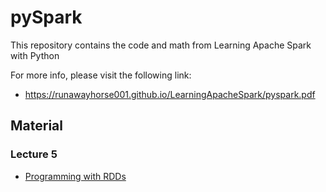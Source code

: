 # pySpark
This repository contains the code and math from Learning Apache Spark with Python

For more info, please visit the following link:
* https://runawayhorse001.github.io/LearningApacheSpark/pyspark.pdf



## Material

### Lecture 5
* [Programming with RDDs](lecture_5/lesson_5_programming_with_rdds.ipynb)
